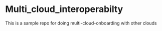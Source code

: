 # Multi_cloud_interoperabilty
This is a sample repo for doing multi-cloud-onboarding with other clouds
